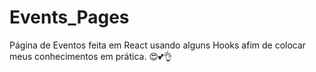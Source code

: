 ﻿# Events_Pages
Página de Eventos feita em React usando alguns Hooks afim de colocar meus conhecimentos em prática. 😍💕👌
